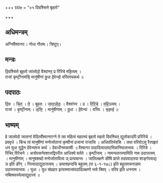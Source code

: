+++
title = "०५ दिवश्चित्ते बृहतो"

+++
## अधिमन्त्रम्
अग्निर्वैश्वानरः। नोधा गौतमः। त्रिष्टुप्।

## मन्त्रः
दि॒वश्चि॑त्ते बृह॒तो जा॑तवेदो॒ वैश्वा॑नर॒ प्र रि॑रिचे महि॒त्वम् ।  
राजा॑ कृष्टी॒नाम॑सि॒ मानु॑षीणां यु॒धा दे॒वेभ्यो॒ वरि॑वश्चकर्थ ॥

## पदपाठः
दि॒वः । चि॒त् । ते॒ । बृ॒ह॒तः । जा॒त॒ऽवे॒दः॒ । वैश्वा॑नर । प्र । रि॒रि॒चे॒ । म॒हि॒ऽत्वम् ।  
राजा॑ । कृ॒ष्टी॒नाम् । अ॒सि॒ । मानु॑षीणाम् । यु॒धा । दे॒वेभ्यः॑ । वरि॑वः । च॒क॒र्थ॒ ॥

## भाष्यम्
हे जातवेदो जातानां वेदितर्वैश्वानराग्ने ते तव महित्वं महात्म्यं बृहतो महतो दिवश्चित् द्युलोकादपि प्ररिरिचे । प्रववृधे । किंच त्वं मानुषीणां मनोर्जातानां कृष्वीनां प्रजानां राजासि । अधिपतिर्भवसि । तथा वरिवोऽसु रैरपहृतं धनं युधा युद्धेन देवेभ्यश्ज कर्थ । देवाधीनमकार्षीः ॥ वैश्वानर पादादित्वादाष्टमिकनिघाताभावः । रिरिचे । रिचिर् विरेचने । अत्रोपसर्गवशात्तद्विपरीत आधिक्ये वर्तते । कृष्टीनाम् । नामन्यतरस्यामिति नाम उदात्तत्वम् । मानुषीणाम् । मानुषशब्दो मनोर्जातावित्य ञ् प्रत्ययान्तः । जातिलक्षणे ङीषि प्राप्ते तदपवादतया शार्ङ्गरवाद्य ञ इति ङीन् । नित्त्वादाद्युदात्तत्वम् । ङ्याश्छन्दसि बहुलम् (पा ६-१-१७८) इति बहुलवचनान्नाम उदात्तस्याभावः । युधा । युध संप्रहार इत्यस्मात्संपदादिलक्षणो भावे क्विप् । वरिव इति धननाम । नब्विषयस्येत्याद्युदात्त्वं ॥